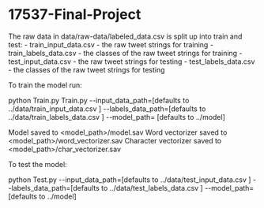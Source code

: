 # 17537-Final-Project

The raw data in data/raw-data/labeled_data.csv is split up into train and test:
    - train_input_data.csv - the raw tweet strings for training
    - train_labels_data.csv - the classes of the raw tweet strings for training
    - test_input_data.csv - the raw tweet strings for testing
    - test_labels_data.csv - the classes of the raw tweet strings for testing

To train the model run:

python Train.py Train.py --input_data_path=<path to input data>[defaults to ../data/train_input_data.csv ] --labels_data_path=<path to input data>[defaults to ../data/train_labels_data.csv ] --model_path= <path to model>[defaults to ../model]

Model saved to <model_path>/model.sav
Word vectorizer saved to <model_path>/word_vectorizer.sav
Character vectorizer saved to <model_path>/char_vectorizer.sav

To test the model:

python Test.py --input_data_path=<path to input data>[defaults to ../data/test_input_data.csv ] --labels_data_path=<path to input data>[defaults to ../data/test_labels_data.csv ] --model_path= <path to model>[defaults to ../model]


